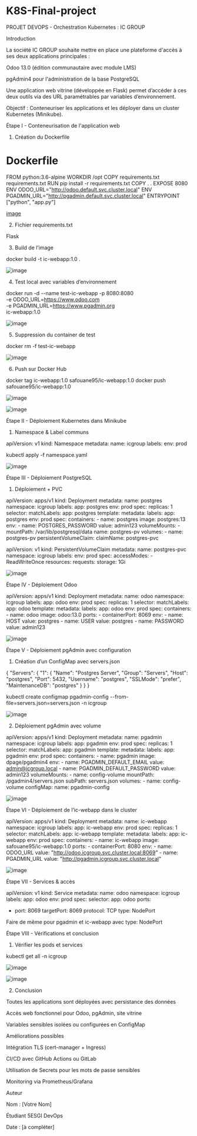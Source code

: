 # K8S-Final-project

PROJET DEVOPS - Orchestration Kubernetes : IC GROUP

Introduction

La société IC GROUP souhaite mettre en place une plateforme d'accès à ses deux applications principales :

Odoo 13.0 (édition communautaire avec module LMS)

pgAdmin4 pour l'administration de la base PostgreSQL

Une application web vitrine (développée en Flask) permet d’accéder à ces deux outils via des URL paramétrables par variables d’environnement.

Objectif : Conteneuriser les applications et les déployer dans un cluster Kubernetes (Minikube).

Étape I - Conteneurisation de l'application web

1. Création du Dockerfile

# Dockerfile
FROM python:3.6-alpine
WORKDIR /opt
COPY requirements.txt requirements.txt
RUN pip install -r requirements.txt
COPY . .
EXPOSE 8080
ENV ODOO_URL="http://odoo.default.svc.cluster.local"
ENV PGADMIN_URL="http://pgadmin.default.svc.cluster.local"
ENTRYPOINT ["python", "app.py"]


[image](https://github.com/user-attachments/assets/212e084b-72fe-4408-aaf5-3fb640e9c232)

2. Fichier requirements.txt

Flask

3. Build de l’image

docker build -t ic-webapp:1.0 .

![image](https://github.com/user-attachments/assets/5c96c8f1-a569-435f-9844-540c80a9038b)

4. Test local avec variables d’environnement

docker run -d --name test-ic-webapp -p 8080:8080 \
  -e ODOO_URL=https://www.odoo.com \
  -e PGADMIN_URL=https://www.pgadmin.org \
  ic-webapp:1.0

![image](https://github.com/user-attachments/assets/a5b57871-7c74-4d9a-9fdf-807d68bde15c)


5. Suppression du container de test

docker rm -f test-ic-webapp

![image](https://github.com/user-attachments/assets/02d8625d-1b42-4e76-85f2-742ad5399926)

6. Push sur Docker Hub

docker tag ic-webapp:1.0 safouane95/ic-webapp:1.0
docker push safouane95/ic-webapp:1.0

![image](https://github.com/user-attachments/assets/2230bfed-7055-4478-8d50-c95118b6166f)


![image](https://github.com/user-attachments/assets/cb75b6aa-360a-46dc-bcba-1cf0fc168b54)


Étape II - Déploiement Kubernetes dans Minikube

1. Namespace & Label communs

apiVersion: v1
kind: Namespace
metadata:
  name: icgroup
  labels:
    env: prod

kubectl apply -f namespace.yaml

![image](https://github.com/user-attachments/assets/197e13dd-478a-468b-a2ad-f96fb3ecb804)


Étape III - Déploiement PostgreSQL

1. Déploiement + PVC

apiVersion: apps/v1
kind: Deployment
metadata:
  name: postgres
  namespace: icgroup
  labels:
    app: postgres
    env: prod
spec:
  replicas: 1
  selector:
    matchLabels:
      app: postgres
  template:
    metadata:
      labels:
        app: postgres
        env: prod
    spec:
      containers:
      - name: postgres
        image: postgres:13
        env:
        - name: POSTGRES_PASSWORD
          value: admin123
        volumeMounts:
        - mountPath: /var/lib/postgresql/data
          name: postgres-pv
      volumes:
      - name: postgres-pv
        persistentVolumeClaim:
          claimName: postgres-pvc

apiVersion: v1
kind: PersistentVolumeClaim
metadata:
  name: postgres-pvc
  namespace: icgroup
  labels:
    env: prod
spec:
  accessModes:
    - ReadWriteOnce
  resources:
    requests:
      storage: 1Gi

![image](https://github.com/user-attachments/assets/8dc9eacc-6665-4b9c-b821-1b56ca769d0f)


Étape IV - Déploiement Odoo

apiVersion: apps/v1
kind: Deployment
metadata:
  name: odoo
  namespace: icgroup
  labels:
    app: odoo
    env: prod
spec:
  replicas: 1
  selector:
    matchLabels:
      app: odoo
  template:
    metadata:
      labels:
        app: odoo
        env: prod
    spec:
      containers:
      - name: odoo
        image: odoo:13.0
        ports:
        - containerPort: 8069
        env:
        - name: HOST
          value: postgres
        - name: USER
          value: postgres
        - name: PASSWORD
          value: admin123

![image](https://github.com/user-attachments/assets/245599c5-1f9a-42c5-9ee8-6407b3ce871e)


Étape V - Déploiement pgAdmin avec configuration

1. Création d’un ConfigMap avec servers.json

{
  "Servers": {
    "1": {
      "Name": "Postgres Server",
      "Group": "Servers",
      "Host": "postgres",
      "Port": 5432,
      "Username": "postgres",
      "SSLMode": "prefer",
      "MaintenanceDB": "postgres"
    }
  }
}

kubectl create configmap pgadmin-config --from-file=servers.json=servers.json -n icgroup

![image](https://github.com/user-attachments/assets/337c6f47-77f0-4387-acec-ec67652dbe34)


2. Déploiement pgAdmin avec volume

apiVersion: apps/v1
kind: Deployment
metadata:
  name: pgadmin
  namespace: icgroup
  labels:
    app: pgadmin
    env: prod
spec:
  replicas: 1
  selector:
    matchLabels:
      app: pgadmin
  template:
    metadata:
      labels:
        app: pgadmin
        env: prod
    spec:
      containers:
      - name: pgadmin
        image: dpage/pgadmin4
        env:
        - name: PGADMIN_DEFAULT_EMAIL
          value: admin@icgroup.local
        - name: PGADMIN_DEFAULT_PASSWORD
          value: admin123
        volumeMounts:
        - name: config-volume
          mountPath: /pgadmin4/servers.json
          subPath: servers.json
      volumes:
      - name: config-volume
        configMap:
          name: pgadmin-config

![image](https://github.com/user-attachments/assets/d88fb1f1-8fec-4c44-b854-07c7bf02335f)


Étape VI - Déploiement de l’ic-webapp dans le cluster

apiVersion: apps/v1
kind: Deployment
metadata:
  name: ic-webapp
  namespace: icgroup
  labels:
    app: ic-webapp
    env: prod
spec:
  replicas: 1
  selector:
    matchLabels:
      app: ic-webapp
  template:
    metadata:
      labels:
        app: ic-webapp
        env: prod
    spec:
      containers:
      - name: ic-webapp
        image: safouane95/ic-webapp:1.0
        ports:
        - containerPort: 8080
        env:
        - name: ODOO_URL
          value: "http://odoo.icgroup.svc.cluster.local:8069"
        - name: PGADMIN_URL
          value: "http://pgadmin.icgroup.svc.cluster.local"

![image](https://github.com/user-attachments/assets/194a4229-06fe-4da3-aed2-6ea008a81f88)


Étape VII - Services & accès

apiVersion: v1
kind: Service
metadata:
  name: odoo
  namespace: icgroup
  labels:
    app: odoo
    env: prod
spec:
  selector:
    app: odoo
  ports:
  - port: 8069
    targetPort: 8069
    protocol: TCP
  type: NodePort

Faire de même pour pgadmin et ic-webapp avec type: NodePort


Étape VIII - Vérifications et conclusion

1. Vérifier les pods et services

kubectl get all -n icgroup

![image](https://github.com/user-attachments/assets/ca83b8a8-20e3-4ea6-804a-d23900f0a163)


![image](https://github.com/user-attachments/assets/ec17b6da-213e-4528-8abf-36679f42ddac)


2. Conclusion

Toutes les applications sont déployées avec persistance des données

Accès web fonctionnel pour Odoo, pgAdmin, site vitrine

Variables sensibles isolées ou configurées en ConfigMap

Améliorations possibles

Intégration TLS (cert-manager + Ingress)

CI/CD avec GitHub Actions ou GitLab

Utilisation de Secrets pour les mots de passe sensibles

Monitoring via Prometheus/Grafana

Auteur

Nom : [Votre Nom]

Étudiant 5ESGI DevOps

Date : [à compléter]

